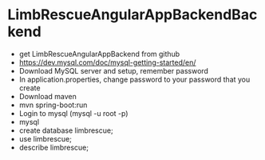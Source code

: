 # LimbRescueAngularAppBackendBackend

- get LimbRescueAngularAppBackend from github
- https://dev.mysql.com/doc/mysql-getting-started/en/
- Download MySQL server and setup, remember password
- In application.properties, change password to your password that you create
- Download maven
- mvn spring-boot:run
- Login to mysql (mysql -u root -p)
- mysql
- create database limbrescue;
- use limbrescue;
- describe limbrescue;

